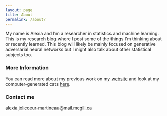 ```yaml
---
layout: page
title: About
permalink: /about/
---
```


My name is Alexia and I’m a researcher in statistics and machine learning. This is my research blog where I post some of the things I'm thinking about or recently learned. This blog will likely be mainly focused on generative adversarial neural networks but I might also talk about other statistical subjects too.

### More Information

You can read more about my previous work on my [website](https://ajolicoeur.wordpress.com/) and look at my computer-generated cats [here](https://ajolicoeur.wordpress.com/cats).

### Contact me

[alexia.jolicoeur-martineau@mail.mcgill.ca](mailto:alexia.jolicoeur-martineau@mail.mcgill.ca)
